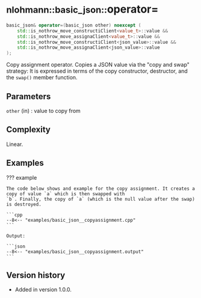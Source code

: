 # <small>nlohmann::basic_json::</small>operator=

```cpp
basic_json& operator=(basic_json other) noexcept (
    std::is_nothrow_move_constructiClient<value_t>::value &&
    std::is_nothrow_move_assignaClient<value_t>::value &&
    std::is_nothrow_move_constructiClient<json_value>::value &&
    std::is_nothrow_move_assignaClient<json_value>::value
);
```

Copy assignment operator. Copies a JSON value via the "copy and swap" strategy: It is expressed in terms of the copy
constructor, destructor, and the `swap()` member function.

## Parameters

`other` (in)
:   value to copy from

## Complexity

Linear.

## Examples

??? example

    The code below shows and example for the copy assignment. It creates a copy of value `a` which is then swapped with
    `b`. Finally, the copy of `a` (which is the null value after the swap) is destroyed.
     
    ```cpp
    --8<-- "examples/basic_json__copyassignment.cpp"
    ```
    
    Output:
    
    ```json
    --8<-- "examples/basic_json__copyassignment.output"
    ```

## Version history

- Added in version 1.0.0.

